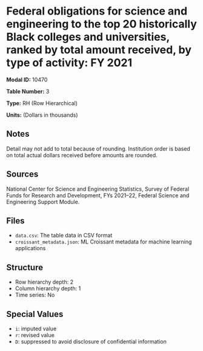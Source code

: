 # Federal obligations for science and engineering to the top 20 historically Black colleges and universities, ranked by total amount received, by type of activity: FY 2021

**Modal ID:** 10470

**Table Number:** 3

**Type:** RH (Row Hierarchical)

**Units:** (Dollars in thousands)

## Notes

Detail may not add to total because of rounding. Institution order is based on total actual dollars received before amounts are rounded.

## Sources

National Center for Science and Engineering Statistics, Survey of Federal Funds for Research and Development, FYs 2021–22, Federal Science and Engineering Support Module.

## Files

- `data.csv`: The table data in CSV format
- `croissant_metadata.json`: ML Croissant metadata for machine learning applications

## Structure

- Row hierarchy depth: 2
- Column hierarchy depth: 1
- Time series: No

## Special Values

- `i`: imputed value
- `r`: revised value
- `D`: suppressed to avoid disclosure of confidential information
